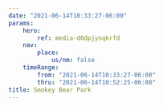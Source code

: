 ```yaml
---
date: "2021-06-14T10:33:27-06:00"
params:
    hero:
        ref: media-d0dpjynqkrfd
    nav:
        place:
            us/nm: false
    timeRange:
        from: "2021-06-14T10:33:27-06:00"
        thru: "2021-06-14T10:52:25-06:00"
title: Smokey Bear Park
---
```

